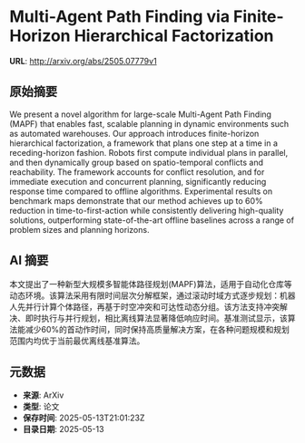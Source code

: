 # Multi-Agent Path Finding via Finite-Horizon Hierarchical Factorization

**URL**: http://arxiv.org/abs/2505.07779v1

## 原始摘要

We present a novel algorithm for large-scale Multi-Agent Path Finding (MAPF)
that enables fast, scalable planning in dynamic environments such as automated
warehouses. Our approach introduces finite-horizon hierarchical factorization,
a framework that plans one step at a time in a receding-horizon fashion. Robots
first compute individual plans in parallel, and then dynamically group based on
spatio-temporal conflicts and reachability. The framework accounts for conflict
resolution, and for immediate execution and concurrent planning, significantly
reducing response time compared to offline algorithms. Experimental results on
benchmark maps demonstrate that our method achieves up to 60% reduction in
time-to-first-action while consistently delivering high-quality solutions,
outperforming state-of-the-art offline baselines across a range of problem
sizes and planning horizons.


## AI 摘要

本文提出了一种新型大规模多智能体路径规划(MAPF)算法，适用于自动化仓库等动态环境。该算法采用有限时间层次分解框架，通过滚动时域方式逐步规划：机器人先并行计算个体路径，再基于时空冲突和可达性动态分组。该方法支持冲突解决、即时执行与并行规划，相比离线算法显著降低响应时间。基准测试显示，该算法能减少60%的首动作时间，同时保持高质量解决方案，在各种问题规模和规划范围内均优于当前最优离线基准算法。

## 元数据

- **来源**: ArXiv
- **类型**: 论文
- **保存时间**: 2025-05-13T21:01:23Z
- **目录日期**: 2025-05-13
